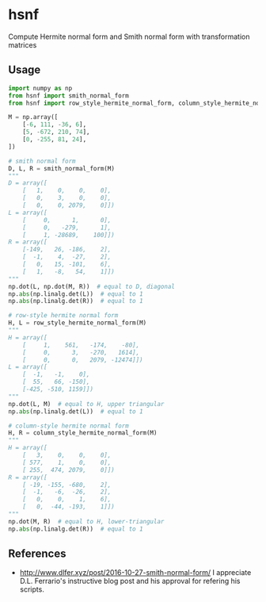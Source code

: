 # hsnf
Compute Hermite normal form and Smith normal form with transformation matrices

## Usage
```example.py
import numpy as np
from hsnf import smith_normal_form
from hsnf import row_style_hermite_normal_form, column_style_hermite_normal_form

M = np.array([
    [-6, 111, -36, 6],
    [5, -672, 210, 74],
    [0, -255, 81, 24],
])

# smith normal form
D, L, R = smith_normal_form(M)
"""
D = array([
    [   1,    0,    0,    0],
    [   0,    3,    0,    0],
    [   0,    0, 2079,    0]])
L = array([
    [     0,      1,      0],
    [     0,   -279,      1],
    [     1, -28689,    100]])
R = array([
    [-149,   26, -186,    2],
    [  -1,    4,  -27,    2],
    [   0,   15, -101,    6],
    [   1,   -8,   54,    1]])
"""
np.dot(L, np.dot(M, R))  # equal to D, diagonal
np.abs(np.linalg.det(L))  # equal to 1
np.abs(np.linalg.det(R))  # equal to 1

# row-style hermite normal form
H, L = row_style_hermite_normal_form(M)
"""
H = array([
    [     1,    561,   -174,    -80],
    [     0,      3,   -270,   1614],
    [     0,      0,   2079, -12474]])
L = array([
    [  -1,   -1,    0],
    [  55,   66, -150],
    [-425, -510, 1159]])
"""
np.dot(L, M)  # equal to H, upper triangular
np.abs(np.linalg.det(L))  # equal to 1

# column-style hermite normal form
H, R = column_style_hermite_normal_form(M)
"""
H = array([
    [   3,    0,    0,    0],
    [ 577,    1,    0,    0],
    [ 255,  474, 2079,    0]])
R = array([
    [ -19, -155, -680,    2],
    [  -1,   -6,  -26,    2],
    [   0,    0,    1,    6],
    [   0,  -44, -193,    1]])
"""
np.dot(M, R)  # equal to H, lower-triangular
np.abs(np.linalg.det(R))  # equal to 1
```

## References
- http://www.dlfer.xyz/post/2016-10-27-smith-normal-form/
I appreciate D.L. Ferrario's instructive blog post and his approval for refering his scripts.
